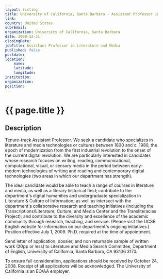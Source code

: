 ```yaml
---
layout: listing
title: University of California, Santa Barbara - Assistant Professor in Literature and Media
link:
country: United States
subrEmail: 
organization: University of California, Santa Barbara 
date: 2008-12-31
closingDate: 
jobTitle: Assistant Professor in Literature and Media
published: false
postdate:
location:
	name: 
	latitude: 
	longitude: 
institution: 
organization: 
position: 
--- 
```



# {{ page.title }}

## Description






<p>Tenure-track Assistant Professor.  We seek a candidate who specializes
in literature and media technologies or cultures between 1800 and c.
1980, the epoch of modernization from the first industrial revolution
to the onset of the current digital revolution. We are particularly
interested in candidates whose research focuses on writing, reading,
communicational, computational, visual, or sensory media in the period
between early-modern technologies of writing and reading  and
contemporary digital technologies (two areas in which our department
has strength).</p>

<p>The ideal candidate would be able to teach a range of courses in
literature and media, as well as a literary historical field;
contribute to the department's digital humanities and undergraduate
specialization in Literature & Culture of Information, as well as
intersect with the department's collaborative research and teaching
initiatives (including the Transcriptions/Literature, Culture, and
Media Center and the Transliteracies Project); and contribute to the
diversity and excellence of the academic community through research,
teaching, and service.  (Please visit the UCSB English website for
information on our department's ongoing initiatives.)  Position
effective July 1, 2009. Ph.D. required at the time of appointment.</p>

<p>Send letter of application, dossier, and non returnable sample of
written work (20pp or less) to Literature and Media Search Committee,
Department of English, University of California, Santa Barbara, CA
93106 3170.</p>

<p>To ensure full consideration, applications should be received by
October 24, 2008. Receipt of all applications will be acknowledged.
The University of California is an EO/AA employer. </p>
